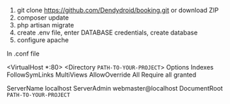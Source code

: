 1. git clone https://github.com/Dendydroid/booking.git or download ZIP
2. composer update
3. php artisan migrate
4. create .env file, enter DATABASE credentials, create database
5. configure apache

In .conf file

<VirtualHost *:80>
      <Directory `PATH-TO-YOUR-PROJECT`>
              Options Indexes FollowSymLinks MultiViews
              AllowOverride All
              Require all granted
          </Directory>
          
  ServerName localhost
  ServerAdmin webmaster@localhost
  DocumentRoot `PATH-TO-YOUR-PROJECT`

</VirtualHost>

